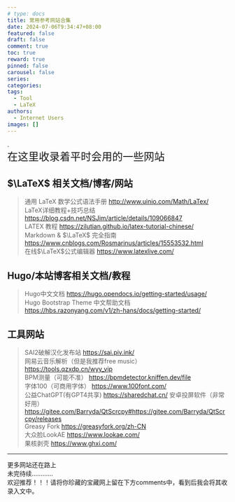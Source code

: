 ```yaml
---
# type: docs 
title: 常用参考网站合集
date: 2024-07-06T9:34:47+08:00
featured: false
draft: false
comment: true
toc: true
reward: true
pinned: false
carousel: false
series:
categories:
tags: 
  - Tool
  - LaTeX
authors:
  - Internet Users
images: []
--- 
```


.  
<font size=5>在这里收录着平时会用的一些网站</font>

## $\LaTeX$ 相关文档/博客/网站

> 通用 LaTeX 数学公式语法手册 http://www.uinio.com/Math/LaTex/  
> LaTeX详细教程+技巧总结      https://blog.csdn.net/NSJim/article/details/109066847  
> LATEX  教程                https://zilutian.github.io/latex-tutorial-chinese/  
> Markdown & $\LaTeX$ 完全指南 https://www.cnblogs.com/Rosmarinus/articles/15553532.html  
> 在线$\LaTeX$公式编辑器  https://www.latexlive.com/

## Hugo/本站博客相关文档/教程

> Hugo中文文档  https://hugo.opendocs.io/getting-started/usage/  
> Hugo Bootstrap Theme 中文帮助文档 https://hbs.razonyang.com/v1/zh-hans/docs/getting-started/  

## 工具网站
> SAI2破解汉化发布站 https://sai.piv.ink/  
> 网易云音乐解析（但是我推荐free music） https://tools.qzxdp.cn/wyy_vip  
> BPM测量（可能不准）  https://bpmdetector.kniffen.dev/file  
> 字体100（可商用字体）  https://www.100font.com/  
> 公益ChatGPT(有GPT4共享)  https://sharedchat.cn/
> 安卓投屏软件（非常好用）  https://gitee.com/Barryda/QtScrcpy#https://gitee.com/Barryda/QtScrcpy/releases  
> Greasy Fork  https://greasyfork.org/zh-CN  
> 大众脸LookAE  https://www.lookae.com/  
> 果核剥壳  https://www.ghxi.com/

---
更多网站还在路上  
未完待续…………  
欢迎推荐！！！请将你珍藏的宝藏网上留在下方comments中，看到后我会将其收录入文中。